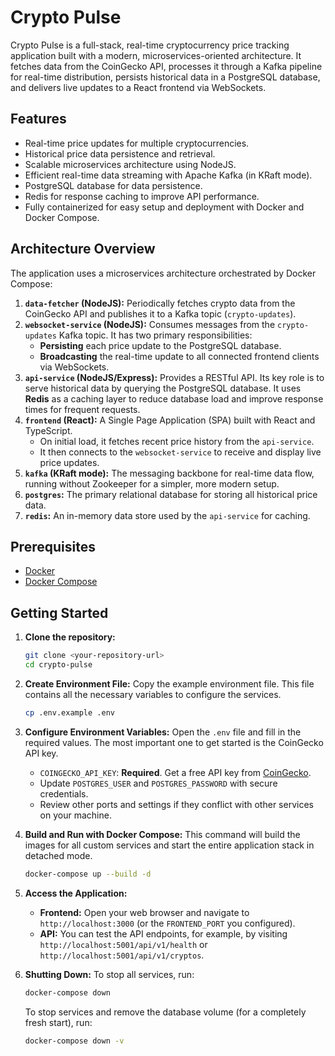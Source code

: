 # Crypto Pulse

Crypto Pulse is a full-stack, real-time cryptocurrency price tracking application built with a modern, microservices-oriented architecture. It fetches data from the CoinGecko API, processes it through a Kafka pipeline for real-time distribution, persists historical data in a PostgreSQL database, and delivers live updates to a React frontend via WebSockets.

## Features

* Real-time price updates for multiple cryptocurrencies.
* Historical price data persistence and retrieval.
* Scalable microservices architecture using NodeJS.
* Efficient real-time data streaming with Apache Kafka (in KRaft mode).
* PostgreSQL database for data persistence.
* Redis for response caching to improve API performance.
* Fully containerized for easy setup and deployment with Docker and Docker Compose.

## Architecture Overview

The application uses a microservices architecture orchestrated by Docker Compose:

1.  **`data-fetcher` (NodeJS):** Periodically fetches crypto data from the CoinGecko API and publishes it to a Kafka topic (`crypto-updates`).
2.  **`websocket-service` (NodeJS):** Consumes messages from the `crypto-updates` Kafka topic. It has two primary responsibilities:
    * **Persisting** each price update to the PostgreSQL database.
    * **Broadcasting** the real-time update to all connected frontend clients via WebSockets.
3.  **`api-service` (NodeJS/Express):** Provides a RESTful API. Its key role is to serve historical data by querying the PostgreSQL database. It uses **Redis** as a caching layer to reduce database load and improve response times for frequent requests.
4.  **`frontend` (React):** A Single Page Application (SPA) built with React and TypeScript.
    * On initial load, it fetches recent price history from the `api-service`.
    * It then connects to the `websocket-service` to receive and display live price updates.
5.  **`kafka` (KRaft mode):** The messaging backbone for real-time data flow, running without Zookeeper for a simpler, more modern setup.
6.  **`postgres`:** The primary relational database for storing all historical price data.
7.  **`redis`:** An in-memory data store used by the `api-service` for caching.

## Prerequisites

* [Docker](https://docs.docker.com/get-docker/)
* [Docker Compose](https://docs.docker.com/compose/install/)

## Getting Started

1.  **Clone the repository:**
    ```bash
    git clone <your-repository-url>
    cd crypto-pulse
    ```

2.  **Create Environment File:**
    Copy the example environment file. This file contains all the necessary variables to configure the services.
    ```bash
    cp .env.example .env
    ```

3.  **Configure Environment Variables:**
    Open the `.env` file and fill in the required values. The most important one to get started is the CoinGecko API key.
    * `COINGECKO_API_KEY`: **Required**. Get a free API key from [CoinGecko](https://www.coingecko.com/en/api).
    * Update `POSTGRES_USER` and `POSTGRES_PASSWORD` with secure credentials.
    * Review other ports and settings if they conflict with other services on your machine.

4.  **Build and Run with Docker Compose:**
    This command will build the images for all custom services and start the entire application stack in detached mode.
    ```bash
    docker-compose up --build -d
    ```

5.  **Access the Application:**
    * **Frontend:** Open your web browser and navigate to `http://localhost:3000` (or the `FRONTEND_PORT` you configured).
    * **API:** You can test the API endpoints, for example, by visiting `http://localhost:5001/api/v1/health` or `http://localhost:5001/api/v1/cryptos`.

6.  **Shutting Down:**
    To stop all services, run:
    ```bash
    docker-compose down
    ```
    To stop services and remove the database volume (for a completely fresh start), run:
    ```bash
    docker-compose down -v
    ```
